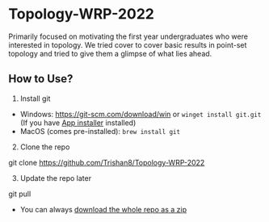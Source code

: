 ﻿# Topology-WRP-2022

Primarily focused on motivating the first year undergraduates who were interested in topology. We tried cover to cover basic results in point-set topology and tried to give them a glimpse of what lies ahead.

## How to Use?

1. Install git
  - Windows: https://git-scm.com/download/win or `winget install git.git` (If you have [App installer](https://www.microsoft.com/en-us/p/app-installer/9nblggh4nns1) installed)
  - MacOS (comes pre-installed): `brew install git`
2. Clone the repo

git clone https://github.com/Trishan8/Topology-WRP-2022

3. Update the repo later

git pull


* You can always [download the whole repo as a zip](https://github.com/Trishan8/Topology-WRP-2022/archive/refs/heads/master.zip)
